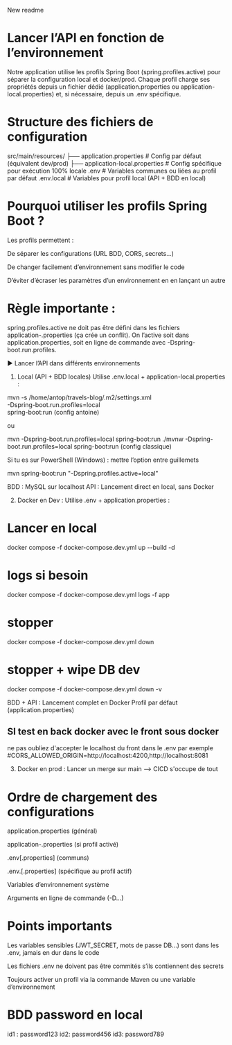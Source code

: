 New readme
# Lancer l’API en fonction de l’environnement
Notre application utilise les profils Spring Boot (spring.profiles.active) pour séparer la configuration local et docker/prod.
Chaque profil charge ses propriétés depuis un fichier dédié (application.properties ou application-local.properties) et, si nécessaire, depuis un .env spécifique.

# Structure des fichiers de configuration
src/main/resources/
├── application.properties              # Config par défaut (équivalent dev/prod)
├── application-local.properties        # Config spécifique pour exécution 100% locale
.env                                       # Variables communes ou liées au profil par défaut
.env.local                                 # Variables pour profil local (API + BDD en local)


# Pourquoi utiliser les profils Spring Boot ?
Les profils permettent :

De séparer les configurations (URL BDD, CORS, secrets…)

De changer facilement d’environnement sans modifier le code

D’éviter d’écraser les paramètres d’un environnement en en lançant un autre

# Règle importante :
spring.profiles.active ne doit pas être défini dans les fichiers application-<profil>.properties (ça crée un conflit).
On l’active soit dans application.properties, soit en ligne de commande avec -Dspring-boot.run.profiles.

▶️ Lancer l’API dans différents environnements
1. Local (API + BDD locales)
   Utilise .env.local + application-local.properties :

mvn -s /home/antop/travels-blog/.m2/settings.xml \
    -Dspring-boot.run.profiles=local \
    spring-boot:run
(config antoine)

ou 

mvn -Dspring-boot.run.profiles=local spring-boot:run
./mvnw -Dspring-boot.run.profiles=local spring-boot:run
(config classique)

Si tu es sur PowerShell (Windows) : mettre l’option entre guillemets

mvn spring-boot:run "-Dspring.profiles.active=local"

BDD : MySQL sur localhost
API : Lancement direct en local, sans Docker

2. Docker en Dev :
   Utilise .env + application.properties :

# Lancer en local
docker compose -f docker-compose.dev.yml up --build -d
# logs si besoin
docker compose -f docker-compose.dev.yml logs -f app
# stopper
docker compose -f docker-compose.dev.yml down
# stopper + wipe DB dev
docker compose -f docker-compose.dev.yml down -v

BDD + API : Lancement complet en Docker
Profil par défaut (application.properties)

## SI test en back docker avec le front sous docker
ne pas oubliez d'accepter le localhost du front dans le .env par exemple
#CORS_ALLOWED_ORIGIN=http://localhost:4200,http://localhost:8081

3. Docker en prod :
   Lancer un merge sur main --> CICD s'occupe de tout

# Ordre de chargement des configurations
application.properties (général)

application-<profil>.properties (si profil activé)

.env[.properties] (communs)

.env.<profil>[.properties] (spécifique au profil actif)

Variables d’environnement système

Arguments en ligne de commande (-D...)

# Points importants
Les variables sensibles (JWT_SECRET, mots de passe DB…) sont dans les .env, jamais en dur dans le code

Les fichiers .env ne doivent pas être commités s’ils contiennent des secrets

Toujours activer un profil via la commande Maven ou une variable d’environnement


# BDD password en local
id1 : password123
id2: password456
id3: password789
